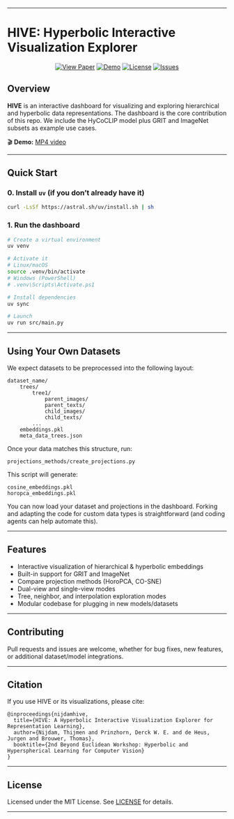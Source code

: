 
---

# HIVE: Hyperbolic Interactive Visualization Explorer

<p align="center">
  <a href="https://openreview.net/pdf?id=D9LlujFg7d" target="_blank"><img src="https://img.shields.io/badge/View%20Paper-OpenReview-blue" alt="View Paper"></a>
  <a href="./HIVE_demo.mp4"><img src="https://img.shields.io/badge/Demo-Video-green" alt="Demo"></a>
  <a href="LICENSE"><img src="https://img.shields.io/badge/License-MIT-lightgrey.svg" alt="License"></a>
  <a href="https://github.com/thijmennijdam/HIVE/issues"><img src="https://img.shields.io/badge/Issues-Report%20Issue-red" alt="Issues"></a>
</p>

## Overview

**HIVE** is an interactive dashboard for visualizing and exploring hierarchical and hyperbolic data representations. The dashboard is the core contribution of this repo. We include the HyCoCLIP model plus GRIT and ImageNet subsets as example use cases.

🎬 **Demo:** [MP4 video](https://raw.githubusercontent.com/thijmennijdam/HIVE/main/HIVE_demo.mp4)

---

## Quick Start

### 0. Install `uv` (if you don’t already have it)

```bash
curl -LsSf https://astral.sh/uv/install.sh | sh
```

### 1. Run the dashboard

```bash
# Create a virtual environment
uv venv

# Activate it
# Linux/macOS
source .venv/bin/activate
# Windows (PowerShell)
# .venv\Scripts\Activate.ps1

# Install dependencies
uv sync

# Launch
uv run src/main.py
```

---

## Using Your Own Datasets

We expect datasets to be preprocessed into the following layout:

```
dataset_name/
    trees/
        tree1/
            parent_images/
            parent_texts/
            child_images/
            child_texts/
        ...
    embeddings.pkl
    meta_data_trees.json
```

Once your data matches this structure, run:

```
projections_methods/create_projections.py
```

This script will generate:

```
cosine_embeddings.pkl
horopca_embeddings.pkl
```

You can now load your dataset and projections in the dashboard. Forking and adapting the code for custom data types is straightforward (and coding agents can help automate this).

---

## Features

* Interactive visualization of hierarchical & hyperbolic embeddings
* Built-in support for GRIT and ImageNet
* Compare projection methods (HoroPCA, CO-SNE)
* Dual-view and single-view modes
* Tree, neighbor, and interpolation exploration modes
* Modular codebase for plugging in new models/datasets

---

## Contributing

Pull requests and issues are welcome, whether for bug fixes, new features, or additional dataset/model integrations.

---

## Citation

If you use HIVE or its visualizations, please cite:

```
@inproceedings{nijdamhive,
  title={HIVE: A Hyperbolic Interactive Visualization Explorer for Representation Learning},
  author={Nijdam, Thijmen and Prinzhorn, Derck W. E. and de Heus, Jurgen and Brouwer, Thomas},
  booktitle={2nd Beyond Euclidean Workshop: Hyperbolic and Hyperspherical Learning for Computer Vision}
}
```

---

## License

Licensed under the MIT License. See [LICENSE](LICENSE) for details.

---
